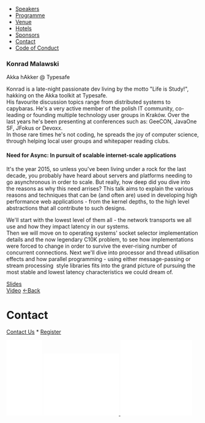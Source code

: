 *   [Speakers](/lambdadays2015/#speakers)
*   [Programme](/lambdadays2015/#programme)
*   [Venue](/lambdadays2015/#venue)
*   [Hotels](/lambdadays2015/#hotels)
*   [Sponsors](/lambdadays2015/#sponsors)
*   [Contact](/lambdadays2015/#contact)
*   [Code of Conduct](/lambdadays2015/about#code-of-conduct)

  

### Konrad Malawski

Akka hAkker @ Typesafe  

Konrad is a late-night passionate dev living by the motto "Life is Study!", hakking on the Akka toolkit at Typesafe.  
His favourite discussion topics range from distributed systems to capybaras. He's a very active member of the polish IT community, co-leading or founding multiple technology user groups in Kraków. Over the last years he's been presenting at conferences such as: GeeCON, JavaOne SF, JFokus or Devoxx.  
In those rare times he's not coding, he spreads the joy of computer science, through helping local user groups and whitepaper reading clubs.

#### Need for Async: In pursuit of scalable internet-scale applications

It's the year 2015, so unless you've been living under a rock for the last decade, you probably have heard about servers and platforms needing to go asynchronous in order to scale. But really, how deep did you dive into the reasons as why this need arrises? This talk aims to explain the various reasons and techniques that can be (and often are) used in developing high performance web applications - from the kernel depths, to the high level abstractions that all contribute to such designs.  
  
We'll start with the lowest level of them all - the network transports we all use and how they impact latency in our systems.  
Then we will move on to operating systems' socket selector implementation details and the now legendary C10K problem, to see how implementations were forced to change in order to survive the ever-rising number of concurrent connections. Next we'll dive into processor and thread utilisation effects and how parallel programming - using either message-passing or stream processing  style libraries fits into the grand picture of pursuing the most stable and lowest latency characteristics we could dream of.

[Slides](http://www.slideshare.net/ktoso/need-for-async-hot-pursuit-for-scalable-internetscale-applications)  
[Video](https://vimeo.com/122085562) [←Back](/lambdadays2015)

# Contact

[Contact Us](https://www.lambdadays.org/lambdadays2020/#contact) \* [Register](https://www.lambdadays.org/lambdadays2020/#register)

 [![facebook icon](/static/upload/media/1407736708498708fb_glowna.png)](https://www.facebook.com/events/624296757687805/?context=create&source=49) [ ![twitter icon](/static/upload/media/1407736735506811tw_glowna.png) ](https://twitter.com/LambdaDays) [![lanyrd icon](/static/upload/media/1407736760562017l_glowna.png)](http://lanyrd.com/2015/lambdadays/) 
